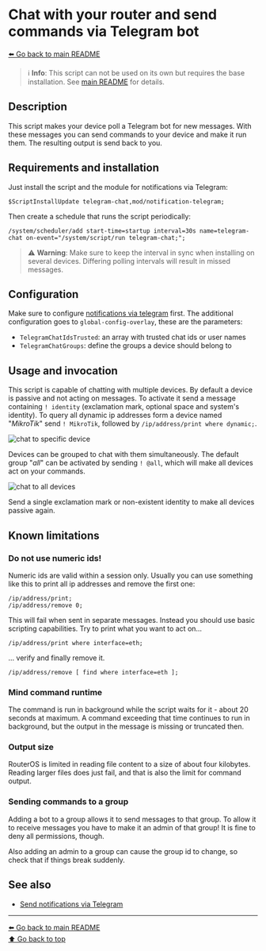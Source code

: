 Chat with your router and send commands via Telegram bot
========================================================

[⬅️ Go back to main README](../README.md)

> ℹ️ **Info**: This script can not be used on its own but requires the base
> installation. See [main README](../README.md) for details.

Description
-----------

This script makes your device poll a Telegram bot for new messages. With
these messages you can send commands to your device and make it run them.
The resulting output is send back to you.

Requirements and installation
-----------------------------

Just install the script and the module for notifications via Telegram:

    $ScriptInstallUpdate telegram-chat,mod/notification-telegram;

Then create a schedule that runs the script periodically:

    /system/scheduler/add start-time=startup interval=30s name=telegram-chat on-event="/system/script/run telegram-chat;";

> ⚠️ **Warning**: Make sure to keep the interval in sync when installing
> on several devices. Differing polling intervals will result in missed
> messages.

Configuration
-------------

Make sure to configure
[notifications via telegram](mod/notification-telegram.md) first. The
additional configuration goes to `global-config-overlay`, these are the
parameters:

* `TelegramChatIdsTrusted`: an array with trusted chat ids or user names
* `TelegramChatGroups`: define the groups a device should belong to

Usage and invocation
--------------------

This script is capable of chatting with multiple devices. By default a
device is passive and not acting on messages. To activate it send a message
containing `! identity` (exclamation mark, optional space and system's
identity). To query all dynamic ip addresses form a device named "*MikroTik*"
send `! MikroTik`, followed by `/ip/address/print where dynamic;`.

![chat to specific device](telegram-chat.d/01-chat-specific.avif)

Devices can be grouped to chat with them simultaneously. The default group
"*all*" can be activated by sending `! @all`, which will make all devices
act on your commands.

![chat to all devices](telegram-chat.d/02-chat-all.avif)

Send a single exclamation mark or non-existent identity to make all
devices passive again.

Known limitations
-----------------

### Do not use numeric ids!

Numeric ids are valid within a session only. Usually you can use something
like this to print all ip addresses and remove the first one:

    /ip/address/print;
    /ip/address/remove 0;

This will fail when sent in separate messages. Instead you should use basic
scripting capabilities. Try to print what you want to act on...

    /ip/address/print where interface=eth;

... verify and finally remove it.

    /ip/address/remove [ find where interface=eth ];

### Mind command runtime

The command is run in background while the script waits for it - about
20 seconds at maximum. A command exceeding that time continues to run in
background, but the output in the message is missing or truncated then.

### Output size

RouterOS is limited in reading file content to a size of about four
kilobytes. Reading larger files does just fail, and that is also the limit
for command output.

### Sending commands to a group

Adding a bot to a group allows it to send messages to that group. To allow
it to receive messages you have to make it an admin of that group! It is
fine to deny all permissions, though.

Also adding an admin to a group can cause the group id to change, so check
that if things break suddenly.

See also
--------

* [Send notifications via Telegram](mod/notification-telegram.md)

---
[⬅️ Go back to main README](../README.md)  
[⬆️ Go back to top](#top)
